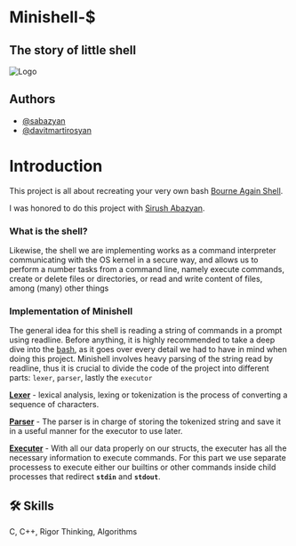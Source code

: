 
# Minishell-$
## The story of little shell



![Logo](https://repository-images.githubusercontent.com/237800104/dfc69080-46fb-11eb-9413-0f02ce8f5532)


## Authors

- [@sabazyan](https://github.com/sabazyan)
- [@davitmartirosyan](https://github.com/davitmartirosyan)


# Introduction
This project is all about recreating your very own bash [Bourne Again Shell](https://en.wikipedia.org/wiki/Bash_(Unix_shell)).

I was honored to do this project with [Sirush Abazyan](https://github.com/sabazyan).

### What is the shell?

Likewise, the shell we are implementing works as a command interpreter communicating with the OS kernel in a secure way, and allows us to perform a number tasks from a command line, namely execute commands, create or delete files or directories, or read and write content of files, among (many) other things

### Implementation of Minishell
The general idea for this shell is reading a string of commands in a prompt using readline. 
Before anything, it is highly recommended to take a deep dive into the [bash](https://en.wikipedia.org/wiki/Bash_(Unix_shell)), as it goes over every detail we had to have in mind when doing this project. 
Minishell involves heavy parsing of the string read by readline, 
thus it is crucial to divide the code of the project into different parts: `lexer`, `parser`, lastly the `executor`

[**Lexer**](https://en.wikipedia.org/wiki/Lexical_analysis) -  lexical analysis, lexing or tokenization is the process of converting a sequence of characters.

[**Parser**](https://en.wikipedia.org/wiki/Parsing) - The parser is in charge of storing the tokenized string and save it in a useful manner for the executor to use later.

[**Executer**](https://www.cs.uleth.ca/~holzmann/C/system/shell_commands.html) - With all our data properly on our structs, the executer has all the necessary information to execute commands. For this part we use separate processess to execute either our builtins or other commands inside child processes that redirect **`stdin`** and **`stdout`**.
## 🛠 Skills
C, C++, Rigor Thinking, Algorithms


